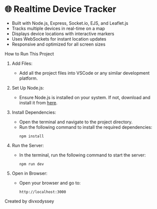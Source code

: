 # 🌐 Realtime Device Tracker

- Built with Node.js, Express, Socket.io, EJS, and Leaflet.js  
- Tracks multiple devices in real-time on a map  
- Displays device locations with interactive markers  
- Uses WebSockets for instant location updates  
- Responsive and optimized for all screen sizes  

How to Run This Project

1. Add Files:
   - Add all the project files into VSCode or any similar development platform.

2. Set Up Node.js:
   - Ensure Node.js is installed on your system. If not, download and install it from [here](https://nodejs.org/).

3. Install Dependencies:
   - Open the terminal and navigate to the project directory.
   - Run the following command to install the required dependencies:
     ```
     npm install
     ```

4. Run the Server:
   - In the terminal, run the following command to start the server:
     ```
     npm run dev
     ```

5. Open in Browser:
   - Open your browser and go to:
     ```
     http://localhost:3000
     ```

Created by divxodyssey
